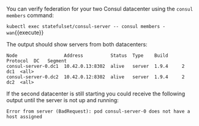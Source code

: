 
You can verify federation for your two Consul datacenter using the `consul members` command:

`kubectl exec statefulset/consul-server -- consul members -wan`{{execute}}

The output should show servers from both datacenters:

```
Node                 Address          Status  Type    Build     Protocol  DC   Segment
consul-server-0.dc1  10.42.0.13:8302  alive   server  1.9.4     2         dc1  <all>
consul-server-0.dc2  10.42.0.12:8302  alive   server  1.9.4     2         dc2  <all>
```

If the second datacenter is still starting you could receive the following output
until the server is not up and running:

```
Error from server (BadRequest): pod consul-server-0 does not have a host assigned
```